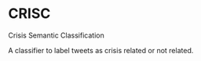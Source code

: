 # CRISC
Crisis Semantic Classification

A classifier to label tweets as crisis related or not related.

